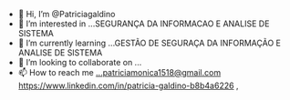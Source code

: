 - 👋 Hi, I’m @Patriciagaldino
- 👀 I’m interested in ...SEGURANÇA DA INFORMACAO E ANALISE DE SISTEMA
- 🌱 I’m currently learning ...GESTÃO DE SEGURAÇA DA INFORMAÇÃO E     ANALISE  DE  SISTEMA
- 💞️ I’m looking to collaborate on ...
- 📫 How to reach me ...patriciamonica1518@gmail.com  https://www.linkedin.com/in/patricia-galdino-b8b4a6226
,
<!---
Patriciagaldino/Patriciagaldino is a ✨ special ✨ repository because its `README.md` (this file) appears on your GitHub profile.
You can click the Preview link to take a look at your changes.
--->
